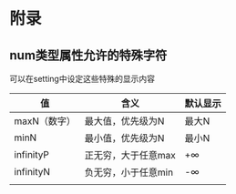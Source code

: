 # 附录

## num类型属性允许的特殊字符

可以在setting中设定这些特殊的显示内容

| 值           | 含义                | 默认显示 |
| ------------ | ------------------- | -------- |
| maxN（数字） | 最大值，优先级为N   | 最大N    |
| minN         | 最小值，优先级为N   | 最小N    |
| infinityP    | 正无穷，大于任意max | +∞       |
| infinityN    | 负无穷，小于任意min | -∞       |
|              |                     |          |

